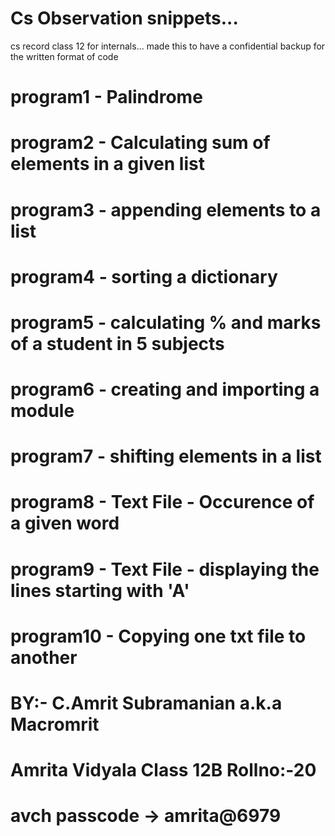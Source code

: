 # Cs Observation snippets... 

cs record class 12 for internals... made this to have a confidential backup for the written format of code

# program1   - Palindrome
# program2   - Calculating sum of elements in a given list
# program3   - appending elements to a list
# program4   - sorting a dictionary
# program5   - calculating % and marks of a student in 5 subjects
# program6   - creating and importing a module
# program7   - shifting elements in a list
# program8   - Text File - Occurence of a given word
# program9   - Text File - displaying the lines starting with 'A'
# program10  - Copying one txt file to another


# BY:- C.Amrit Subramanian a.k.a Macromrit
# Amrita Vidyala Class 12B Rollno:-20
# avch passcode -> amrita@6979
